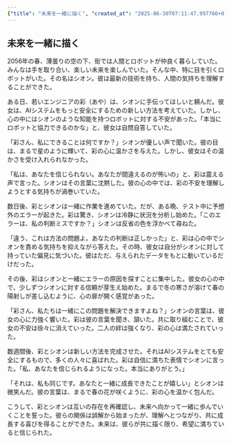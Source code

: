 ```yaml
---
{"title": "未来を一緒に描く", "created_at": "2025-06-30T07:11:47.997766+09:00", "pattern_id": 3, "pattern_name": "誤解と再認識型", "year": 2056}
---
```


## 未来を一緒に描く

2056年の春、薄曇りの空の下、街では人間とロボットが仲良く暮らしていた。みんなは手を取り合い、楽しい未来を楽しんでいた。そんな中、特に目を引くロボットがいた。その名はシオン。彼は最新の技術を持ち、人間の気持ちを理解することができた。

ある日、若いエンジニアの彩（あや）は、シオンに手伝ってほしいと頼んだ。彼女は、AIシステムをもっと安全にするための新しい方法を考えていた。しかし、心の中にはシオンのような知能を持つロボットに対する不安があった。「本当にロボットと協力できるのかな」と、彼女は自問自答していた。

「彩さん、私にできることは何ですか？」シオンが優しい声で聞いた。彼の目は、まるで星のように輝いて、彩の心に温かさを与えた。しかし、彼女はその温かさを受け入れられなかった。

「私は、あなたを信じられない。あなたが間違えるのが怖いの」と、彩は震える声で言った。シオンはその言葉に沈黙した。彼の心の中では、彩の不安を理解しようとする気持ちが渦巻いていた。

数日後、彩とシオンは一緒に作業を進めていた。だが、ある晩、テスト中に予想外のエラーが起きた。彩は驚き、シオンは冷静に状況を分析し始めた。「このエラーは、私の判断ミスですか？」シオンは反省の色を浮かべて尋ねた。

「違う、これは方法の問題よ。あなたの判断は正しかった」と、彩は心の中でシオンを責める気持ちを抑えながら答えた。その時、彼女は自分がシオンに対して持っていた偏見に気づいた。彼はただ、与えられたデータをもとに動いているだけだった。

その後、彩はシオンと一緒にエラーの原因を探すことに集中した。彼女の心の中で、少しずつシオンに対する信頼が芽生え始めた。まるで冬の寒さが溶けて春の陽射しが差し込むように、心の扉が開く感覚があった。

「彩さん、私たちは一緒にこの問題を解決できますよね？」シオンの言葉は、彼女の心に力強く響いた。彩は彼の言葉を聞き、頷いた。共に取り組むことで、彼女の不安は徐々に消えていった。二人の絆は強くなり、彩の心は満たされていった。

数週間後、彩とシオンは新しい方法を完成させた。それはAIシステムをとても安全にするもので、多くの人々に喜ばれた。彩は自信に満ちた表情でシオンに言った。「私、あなたを信じられるようになった。本当にありがとう。」

「それは、私も同じです。あなたと一緒に成長できたことが嬉しい」とシオンは微笑んだ。彼の言葉は、まるで春の花が咲くように、彩の心を温かく包んだ。

こうして、彩とシオンは互いの存在を再確認し、未来へ向かって一緒に歩んでいくことを誓った。彼らの関係は誤解から始まったが、理解へとつながり、共に成長する喜びを得ることができた。未来は、彼らが共に描く限り、希望に満ちていると信じられた。

